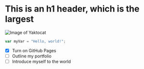 # This is an h1 header, which is the largest

![Image of Yaktocat](https://octodex.github.com/images/yaktocat.png)

``` javascript
var myVar = "Hello, world!";
```
- [x] Turn on GitHub Pages
- [ ] Outline my portfolio
- [ ] Introduce myself to the world
